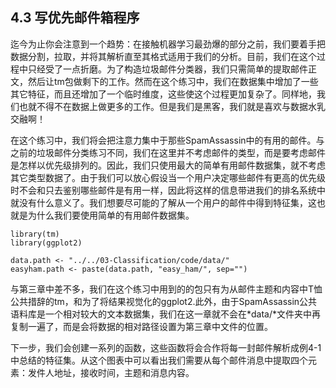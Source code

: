 ## 4.3 写优先邮件箱程序
迄今为止你会注意到一个趋势：在接触机器学习最劲爆的部分之前，我们要着手把数据分割，拉取，并将其解析直至其格式适用于我们的分析。目前，我们在这个过程中只经受了一点折磨。为了构造垃圾邮件分类器，我们只需简单的提取邮件正文，然后让tm包做剩下的工作。然而在这个练习中，我们在数据集中增加了一些其它特征，而且还增加了一个临时维度，这些使这个过程更加复杂了。同样地，我们也就不得不在数据上做更多的工作。但是我们是黑客，我们就是喜欢与数据水乳交融啊！  

在这个练习中，我们将会把注意力集中于那些SpamAssassin中的有用的邮件。与之前的垃圾邮件分类练习不同，我们在这里并不考虑邮件的类型，而是要考虑邮件是怎样以优先级排列的。因此，我们只使用最大的简单有用邮件数据集，就不考虑其它类型数据了。由于我们可以放心假设当一个用户决定哪些邮件有更高的优先级时不会和只去鉴别哪些邮件是有用一样，因此将这样的信息带进我们的排名系统中就没有什么意义了。我们想要尽可能的了解从一个用户的邮件中得到特征集，这也就是为什么我们要使用简单的有用邮件数据集。  
	
	library(tm)
	library(ggplot2)

	data.path <- "../../03-Classification/code/data/"
	easyham.path <- paste(data.path, "easy_ham/", sep="")

与第三章中差不多，我们在这个练习中用到的的包只有为从邮件主题和内容中T恤公共措辞的tm，和为了将结果视觉化的ggplot2.此外，由于SpamAssassin公共语料库是一个相对较大的文本数据集，我们在这一章就不会在*data/*文件夹中再复制一遍了，而是会将数据的相对路径设置为第三章中文件的位置。  

下一步，我们会创建一系列的函数，这些函数将会合作将每一封邮件解析成例4-1中总结的特征集。从这个图表中可以看出我们需要从每个邮件消息中提取四个元素：发件人地址，接收时间，主题和消息内容。  